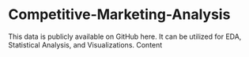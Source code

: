 # Competitive-Marketing-Analysis
This data is publicly available on GitHub here. It can be utilized for EDA, Statistical Analysis, and Visualizations.  Content

